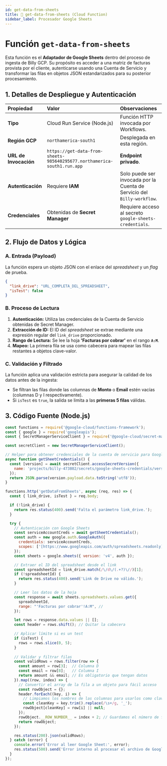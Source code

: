 ```yaml
---
id: get-data-from-sheets
title: 📄 get-data-from-sheets (Cloud Function)
sidebar_label: Procesador Google Sheets
---
```


# Función `get-data-from-sheets`

Esta función es el **Adaptador de Google Sheets** dentro del proceso de ingesta de Billy GCP. Su propósito es acceder a una matriz de facturas provista por el cliente, autenticarse usando una Cuenta de Servicio y transformar las filas en objetos JSON estandarizados para su posterior procesamiento.

## 1. Detalles de Despliegue y Autenticación

| Propiedad | Valor | Observaciones |
| :--- | :--- | :--- |
| **Tipo** | Cloud Run Service (Node.js) | Función HTTP invocada por Workflows. |
| **Región GCP** | `northamerica-south1` | Desplegada en esta región. |
| **URL de Invocación** | `https://get-data-from-sheets-985640295677.northamerica-south1.run.app` | **Endpoint privado**. |
| **Autenticación** | Requiere **IAM** | Solo puede ser invocada por la Cuenta de Servicio del `Billy-workflow`. |
| **Credenciales** | Obtenidas de **Secret Manager** | Requiere acceso al secreto `google-sheets-credentials`. |

## 2. Flujo de Datos y Lógica

### A. Entrada (Payload)

La función espera un objeto JSON con el enlace del *spreadsheet* y un *flag* de prueba.

```json title="Cuerpo de la Petición POST"
{
  "link_drive": "URL_COMPLETA_DEL_SPREADSHEET",
  "isTest": false 
}
```
### B. Proceso de Lectura

1.  **Autenticación:** Utiliza las credenciales de la Cuenta de Servicio obtenidas de Secret Manager.
2.  **Extracción de ID:** El ID del *spreadsheet* se extrae mediante una expresión regular del `link_drive` proporcionado.
3.  **Rango de Lectura:** Se lee la hoja **'Facturas por cobrar'** en el rango **`A:M`**.
4.  **Mapeo:** La primera fila se usa como cabecera para mapear las filas restantes a objetos clave-valor.

### C. Validación y Filtrado

La función aplica una validación estricta para asegurar la calidad de los datos antes de la ingesta:
* Se filtran las filas donde las columnas de **Monto** o **Email** estén vacías (columnas D y I respectivamente).
* Si `isTest` es `true`, la salida se limita a las **primeras 5 filas** válidas.

## 3. Código Fuente (Node.js)

```javascript title="index.js"
const functions = require('@google-cloud/functions-framework');
const { google } = require('googleapis');
const { SecretManagerServiceClient } = require('@google-cloud/secret-manager');

const secretClient = new SecretManagerServiceClient();

// Helper para obtener credenciales de la cuenta de servicio para Google Sheets
async function getSheetCredentials() {
  const [version] = await secretClient.accessSecretVersion({
    name: 'projects/billy-473802/secrets/google-sheets-credentials/versions/latest',
  });
  return JSON.parse(version.payload.data.toString('utf8'));
}

functions.http('getDataFromSheets', async (req, res) => {
  const { link_drive, isTest } = req.body;

  if (!link_drive) {
    return res.status(400).send('Falta el parámetro link_drive.');
  }

  try {
    // Autenticación con Google Sheets
    const serviceAccountCreds = await getSheetCredentials();
    const auth = new google.auth.GoogleAuth({
      credentials: serviceAccountCreds,
      scopes: ['[https://www.googleapis.com/auth/spreadsheets.readonly](https://www.googleapis.com/auth/spreadsheets.readonly)'],
    });
    const sheets = google.sheets({ version: 'v4', auth });

    // Extraer el ID del spreadsheet desde el link
    const spreadsheetId = link_drive.match(/\/d\/(.+?)\//)[1];
    if (!spreadsheetId) {
      return res.status(400).send('Link de Drive no válido.');
    }

    // Leer los datos de la hoja
    const response = await sheets.spreadsheets.values.get({
      spreadsheetId,
      range: "'Facturas por cobrar'!A:M", //
    });

    let rows = response.data.values || [];
    const header = rows.shift(); // Quitar la cabecera

    // Aplicar límite si es un test
    if (isTest) {
      rows = rows.slice(0, 5);
    }
    
    // Validar y filtrar filas
    const validRows = rows.filter(row => {
      const amount = row[3];  // Columna D
      const email = row[8];   // Columna I
      return amount && email; // Es obligatorio que tengan datos
    }).map((row, index) => {
      // Convertir el array de la fila a un objeto para fácil acceso
      const rowObject = {};
      header.forEach((key, i) => {
        // Limpiamos los nombres de las columnas para usarlos como claves
        const cleanKey = key.trim().replace(/\s+/g, '_');
        rowObject[cleanKey] = row[i] || null;
      });
      rowObject.__ROW_NUMBER__ = index + 2; // Guardamos el número de fila original
      return rowObject;
    });

    res.status(200).json(validRows);
  } catch (error) {
    console.error('Error al leer Google Sheet:', error);
    res.status(500).send('Error interno al procesar el archivo de Google Sheets.');
  }
});